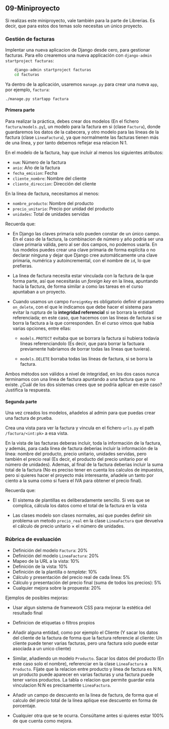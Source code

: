 ## 09-Miniproyecto

Si realizas este miniproyecto, vale también para la parte de Librerias. Es decir, que 
para estos dos temas solo necesitas un único proyecto.


### Gestión de facturas



Implentar una nueva aplicacion de Django desde cero, para gestionar facturas. Para ello crearemos una nueva applicación con ``django-admin startproject facturas``:

```bash
    django-admin startproject facturas
    cd facturas
```

Ya dentro de la aplicación, usaremos ``manage.py`` para crear una nueva ``app``, por ejemplo, ``factura``:

```
./manage.py startapp factura
```

#### Primera parte

Para realizar la práctica, debes crear dos modelos (En el fichero ``factura/models.py``), un modelo para
la factura en si (clase ``Factura``), donde guardaremos los datos de la cabecera, y otro modelo para
las líneas de la factura (clase ``LineaFactura``), ya que normalmente las facturas tienen más
de una línea, y por tanto debemos reflejar esa relacion N:1.

En el modelo de la factura, hay que incluir al menos los siguientes atributos:

- ``num``: Número de la factura
- ``anio``: Año de la factura
- ``fecha_emision``: Fecha
- ``cliente_nombre``: Nombre del cliente
- ``cliente_direccion``: Dirección del cliente

En la línea de factura, necesitamos al menos:

- ``nombre_producto``: Nombre del producto
- ``precio_unitario``: Precio por unidad del producto
- ``unidades``: Total de unidades servidas

Recuerda que:

- En Django las claves primaria solo pueden constar de un único campo. En el
  caso de la factura, la combinacion de número y año podría ser una clave
  primaria válida, pero al ser dos campos, no podemos usarla. En tus modelos
  puedes crear una clave primaria de forma explícita o no declarar ninguna y
  dejar que Django cree automáticamente una clave primaria, numérica y
  autoincremental, con el nombre de `id`, lo que prefieras.

- La linea de factura necesita estar vinculada con la factura de la que forma
  parte, así que necesitarás un _foreign key_ en la linea, apuntando hacía la
  factura, de forma similar a como las tareas en el curso apuntaban a un
  proyecto.

- Cuando usamos un campo ``ForeignKey`` es obligatorio definir el parametro
  ``on_delete``, con el que le indicamos que debe hacer el sistema para evitar
  la ruptura de la **integridad referencial** si se borrara la entidad
  referenciada; en este caso, que hacemos con las líneas de factura si se borra
  la factura a la que corresponden. En el curso vimos que habia varias
  opciones, entre ellas:

  - ``models.PROTECT`` evitaba que se borrara la factura si hubiera todavía
    líneas referenciandolo (Es decir, que para borrar la factuara previamente
    habriamos de borrar todas las líneas que tuviera).
  
  - ``models.DELETE`` borraba todas las líneas de factura, si se borra la
    factura.
  
Ambos métodos son válidos a nivel de integridad, en los dos casos nunca
terminamos con una linea de factura apuntando a una factura que ya no existe.
¿Cuál de los dos sistemas crees que se podría aplicar en este caso? Justifica
la respuesta.

#### Segunda parte

Una vez creados los modelos, añadelos al admin para que puedas crear una
factura de prueba.

Crea una vista  para ver la factura y vincula en el fichero ``urls.py`` el path ``/factura/<int:pk>`` a esa vista.
    
En la vista de las facturas deberas incluir, toda la información de la factura,
y además, para cada línea de factura deberias incluir la información de la
línea: nombre del producto, precio unitario, unidades servidas, pero también el
precio real (Es decir, el producto del precio unitario por el número de
unidades).  Ademas, al final de la factura deberias incluir la suma total de la
factura (No es preciso tener en cuenta los calculos de impuestos, pero si
quieres hacer el proyecto más interesante, añadele un tanto por ciento a la
suma como si fuera el IVA para obtener el precio final).

Recuerda que:
    
- El sistema de plantillas es deliberadamente sencillo. Si ves que se complica,
  cálcula los datos como el total de la factura en la vista

- Las clases modelo son clases normales, asi que puedes definir sin problema un
  metodo ``precio_real`` en la clase ``LineaFactura`` que devuelva el cálculo
  de precio unitario $\times$ el número de unidades.

### Rúbrica de evaluación

- Definición del modelo ``Factura``: 20%
- Definición del modelo ``LineaFactura``: 20%
- Mapeo de la URL a la vista: 10%
- Definición de la vista: 10%
- Definición de la plantilla o _template_: 10%
- Cálculo y presentación del precio real de cada linea: 5%
- Cálculo y presentación del precio final (suma de todos los precios): 5%
- Cualquier mejora sobre la propuesta: 20%

Ejemplos de posibles mejoras:

- Usar algun sistema de framework CSS para mejorar la estética del resultado final

- Definicion de etiquetas o filtros propios

- Añadir alguna entidad, como por ejemplo el Cliente (Y sacar los datos del cliente de la
  factura de forma que la factura referencie al cliente: Un cliente puede tener
  varias facturas, pero una factura solo puede estar asociada a un unico cliente)

- Similar, añadiendo un modelo ``Producto``. Sacar los datos del producto (En este
  caso solo el nombre), referenciar en la clase ``LineaFactura`` a ``Producto``.
  Fíjate que la relacion entre producto y linea de factura es N:N, un producto puede aparecer
  en varias facturas y una factura puede tener varios productos. La tabla o relacion que permite
  guardar esta vinculacion N:N es precisamente ``LineaFactura``.
  
- Añadir un campo de descuento en la linea de factura, de forma que el calculo del precio total de
la línea aplique ese descuento en forma de porcentaje.

- Cualquier otra que se te ocurra. Consúltame antes si quieres estar 100% de que cuenta como mejora.
